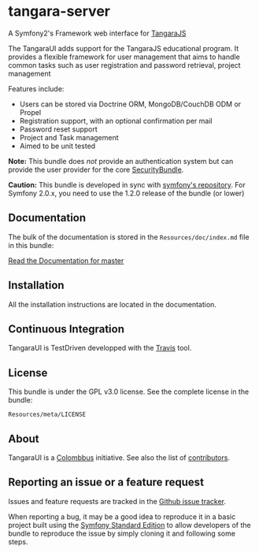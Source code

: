 tangara-server
==========

A Symfony2's Framework web interface for [TangaraJS](https://github.com/colombbus/tangarajs)

The TangaraUI adds support for the TangaraJS educational program.
It provides a flexible framework for user management that aims to handle
common tasks such as user registration and password retrieval, project management

Features include:

- Users can be stored via Doctrine ORM, MongoDB/CouchDB ODM or Propel
- Registration support, with an optional confirmation per mail
- Password reset support
- Project and Task management
- Aimed to be unit tested

**Note:** This bundle does *not* provide an authentication system but can
provide the user provider for the core [SecurityBundle](http://symfony.com/doc/current/book/security.html).

**Caution:** This bundle is developed in sync with [symfony's repository](https://github.com/symfony/symfony).
For Symfony 2.0.x, you need to use the 1.2.0 release of the bundle (or lower)

Documentation
-------------

The bulk of the documentation is stored in the `Resources/doc/index.md`
file in this bundle:

[Read the Documentation for master](https://github.com/colombbus/tangara-ui/blob/master/src/Tangara/UserBundle/Resources/doc/index.md)

Installation
------------

All the installation instructions are located in the documentation.

Continuous Integration
------------

TangaraUI is TestDriven developped with the [Travis](https://travis-ci.org/colombbus/tangara-ui)
tool.

License
-------

This bundle is under the GPL v3.0 license. See the complete license in the bundle:

    Resources/meta/LICENSE

About
-----

TangaraUI is a [Colombbus](http://www.colombbus.org) initiative.
See also the list of [contributors](https://github.com/colombbus/tangara-ui/contributors).

Reporting an issue or a feature request
---------------------------------------

Issues and feature requests are tracked in the [Github issue tracker](https://github.com/colombbus/tangara-ui/issues).

When reporting a bug, it may be a good idea to reproduce it in a basic project
built using the [Symfony Standard Edition](https://github.com/symfony/symfony-standard)
to allow developers of the bundle to reproduce the issue by simply cloning it
and following some steps.
